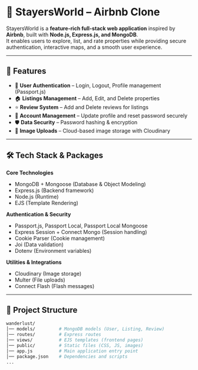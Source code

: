 # 🏡 StayersWorld – Airbnb Clone  

StayersWorld is a **feature-rich full-stack web application** inspired by **Airbnb**, built with **Node.js, Express.js, and MongoDB**.  
It enables users to explore, list, and rate properties while providing secure authentication, interactive maps, and a smooth user experience.  

---

## 🚀 Features  

- 🔐 **User Authentication** – Login, Logout, Profile management (Passport.js)  
- 🏠 **Listings Management** – Add, Edit, and Delete properties  
- ⭐ **Review System** – Add and Delete reviews for listings  
- 👤 **Account Management** – Update profile and reset password securely  
- 🛡️ **Data Security** – Password hashing & encryption   
- 📸 **Image Uploads** – Cloud-based image storage with Cloudinary

---

## 🛠️ Tech Stack & Packages  

**Core Technologies**  
- MongoDB + Mongoose (Database & Object Modeling)  
- Express.js (Backend framework)  
- Node.js (Runtime)  
- EJS (Template Rendering)  

**Authentication & Security**  
- Passport.js, Passport Local, Passport Local Mongoose  
- Express Session + Connect Mongo (Session handling)  
- Cookie Parser (Cookie management)  
- Joi (Data validation)  
- Dotenv (Environment variables)  

**Utilities & Integrations**  
- Cloudinary (Image storage)   
- Multer (File uploads)  
- Connect Flash (Flash messages)  

---

## 📂 Project Structure  

```bash
wanderlust/
│── models/         # MongoDB models (User, Listing, Review)
│── routes/         # Express routes
│── views/          # EJS templates (frontend pages)
│── public/         # Static files (CSS, JS, images)
│── app.js          # Main application entry point
│── package.json    # Dependencies and scripts
...

